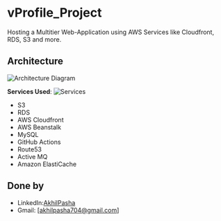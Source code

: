 # vProfile_Project
Hosting a Multitier Web-Application using AWS Services like Cloudfront, RDS, S3 and more.  


## Architecture

![Architecture Diagram](C:\vProfile_Project\vProfile_Project)

**Services Used**:
![Services](C:\vProfile_Project\vProfile_Project)

- S3
- RDS
- AWS Cloudfront
- AWS Beanstalk
- MySQL
- GitHub Actions
- Route53
- Active MQ
- Amazon ElastiCache


## Done by
- LinkedIn:[AkhilPasha](https://www.linkedin.com/in/akhilpasha/)
- Gmail: [akhilpasha704@gmail.com]
